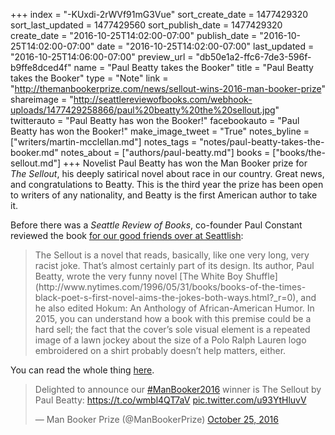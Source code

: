+++
index = "-KUxdi-2rWVf91mG3Vue"
sort_create_date = 1477429320
sort_last_updated = 1477429560
sort_publish_date = 1477429320
create_date = "2016-10-25T14:02:00-07:00"
publish_date = "2016-10-25T14:02:00-07:00"
date = "2016-10-25T14:02:00-07:00"
last_updated = "2016-10-25T14:06:00-07:00"
preview_url = "db50e1a2-ffc6-7de3-596f-b9ffe8dced4f"
name = "Paul Beatty takes the Booker"
title = "Paul Beatty takes the Booker"
type = "Note"
link = "http://themanbookerprize.com/news/sellout-wins-2016-man-booker-prize"
shareimage = "http://seattlereviewofbooks.com/webhook-uploads/1477429258866/paul%20beatty%20the%20sellout.jpg"
twitterauto = "Paul Beatty has won the Booker!"
facebookauto = "Paul Beatty has won the Booker!"
make_image_tweet = "True"
notes_byline = ["writers/martin-mcclellan.md"]
notes_tags = "notes/paul-beatty-takes-the-booker.md"
notes_about = ["authors/paul-beatty.md"]
books = ["books/the-sellout.md"]
+++
Novelist Paul Beatty has won the Man Booker prize for _The Sellout_, his deeply satirical novel about race in our country. Great news, and congratulations to Beatty. This is the third year the prize has been open to writers of any nationality, and Beatty is the first American author to take it. 

Before there was a _Seattle Review of Books_, co-founder Paul Constant reviewed the book [for our good friends over at Seattlish](http://seattlish.com/post/113965563161/that-sounds-cool-race-and-literature-at-the): 

<blockquote>
The Sellout is a novel that reads, basically, like one very long, very racist joke. That’s almost certainly part of its design. Its author, Paul Beatty, wrote the very funny novel [The White Boy Shuffle](http://www.nytimes.com/1996/05/31/books/books-of-the-times-black-poet-s-first-novel-aims-the-jokes-both-ways.html?_r=0), and he also edited Hokum: An Anthology of African-American Humor. In 2015, you can understand how a book with this premise could be a hard sell; the fact that the cover’s sole visual element is a repeated image of a lawn jockey about the size of a Polo Ralph Lauren logo embroidered on a shirt probably doesn’t help matters, either.
</blockquote>

You can read the whole thing [here](http://seattlish.com/post/113965563161/that-sounds-cool-race-and-literature-at-the).

<blockquote class="twitter-tweet" data-lang="en"><p lang="en" dir="ltr">Delighted to announce our <a href="https://twitter.com/hashtag/ManBooker2016?src=hash">#ManBooker2016</a> winner is The Sellout by Paul Beatty: <a href="https://t.co/wmbl4QT7aV">https://t.co/wmbl4QT7aV</a> <a href="https://t.co/u93YtHluvV">pic.twitter.com/u93YtHluvV</a></p>&mdash; Man Booker Prize (@ManBookerPrize) <a href="https://twitter.com/ManBookerPrize/status/791019263398146048">October 25, 2016</a></blockquote>

